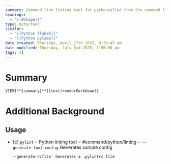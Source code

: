 ```yaml
---
summary: Command line linting tool for pythoncalled from the command line to accept a list of python modules and packages. Typically aggressive in its suggestions.
headings:
  - "[[#Usage]]"
type: note/tool
similar:
  - "[[Python flake8]]"
  - "[[Python pylama]]"
date created: Thursday, April 17th 2025, 9:38:45 am
date modified: Thursday, July 3rd 2025, 1:50:50 pm
tags: []
---
```


# Summary
`VIEW[**{summary}**][text(renderMarkdown)]`

# Additional Background
## Usage
- [c] `pylint` = Python linting tool = #command/python/linting = `--generate-toml-config` Generates sample config
<!--ID: 1751434090687-->

      `--generate-rcfile` Generates a .pylintrc file